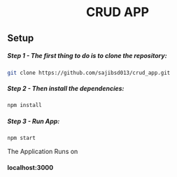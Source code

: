<div align="center"><h1>  CRUD APP  </h1> </div>


## Setup 

##### Step 1 - The first thing to do is to clone the repository:

```sh
git clone https://github.com/sajibsd013/crud_app.git
```



##### Step 2 - Then install the dependencies:

```sh
npm install
```


##### Step 3 - Run App:

```sh
npm start
```


The Application Runs on <h4> localhost:3000 </h4>

